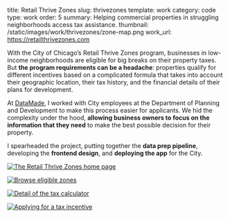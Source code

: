 title: Retail Thrive Zones 
slug: thrivezones 
template: work
category: code
type: work
order: 5
summary: Helping commercial properties in struggling neighborhoods access tax assistance. 
thumbnail: /static/images/work/thrivezones/zone-map.png
work_url: https://retailthrivezones.com

With the City of Chicago’s Retail Thrive Zones program, businesses in low-income
neighborhoods are eligible for big breaks on their property taxes. But **the program
requirements can be a headache**: properties qualify for different incentives
based on a complicated formula that takes into account their geographic location,
their tax history, and the financial details of their plans for development.

At [DataMade](https://datamade.us), I worked with City employees
at the Department of Planning and Development to make this process easier for applicants. We hid
the complexity under the hood, **allowing business owners to focus on the information
that they need** to make the best possible decision for their property.

I spearheaded the project, putting together the **data prep pipeline**,
developing the **frontend design**, and **deploying the app** for the City.

[![The Retail Thrive Zones home
page](/static/images/work/thrivezones/thrive-zones.jpg)
](https://retailthrivezones.com)

[![Browse eligible zones](/static/images/work/thrivezones/browse-zones.png)
](https://thrivezones.com/map)

[![Detail of the tax 
calculator](/static/images/work/thrivezones/thrivezones-calc.png)
](https://thrivezones.com/map.html#/?center=41.810,-87.665&pin=20023110050000)

[![Applying for a tax
incentive](/static/images/work/thrivezones/thrivezones-form.png)
](https://thrivezones.com/apply/)




